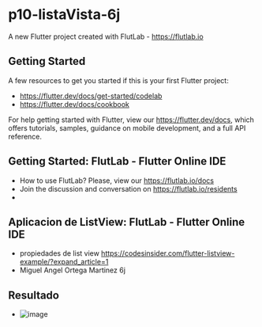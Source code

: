 # p10-listaVista-6j

A new Flutter project created with FlutLab - https://flutlab.io

## Getting Started

A few resources to get you started if this is your first Flutter project:

- https://flutter.dev/docs/get-started/codelab
- https://flutter.dev/docs/cookbook

For help getting started with Flutter, view our
https://flutter.dev/docs, which offers tutorials,
samples, guidance on mobile development, and a full API reference.

## Getting Started: FlutLab - Flutter Online IDE

- How to use FlutLab? Please, view our https://flutlab.io/docs
- Join the discussion and conversation on https://flutlab.io/residents
- 
 ## Aplicacion de ListView: FlutLab - Flutter Online IDE

- propiedades de list view https://codesinsider.com/flutter-listview-example/?expand_article=1
- Miguel Angel Ortega Martinez 6j

## Resultado
- ![image](https://github.com/MAOMOrtega15/p10-ListaCard-6j/assets/143548416/5d4ac7c1-85c0-4a02-b1a0-77883d2fbc07)


